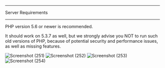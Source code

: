 *******************
Server Requirements
*******************

PHP version 5.6 or newer is recommended.

It should work on 5.3.7 as well, but we strongly advise you NOT to run
such old versions of PHP, because of potential security and performance
issues, as well as missing features.

![Screenshot (251)](https://user-images.githubusercontent.com/57186921/233959353-403f6faf-82d6-40f5-9026-ba63ffe1154c.png)
![Screenshot (252)](https://user-images.githubusercontent.com/57186921/233959358-f6d3ac57-45f6-4ce9-81bf-0f95afc1a4cf.png)
![Screenshot (253)](https://user-images.githubusercontent.com/57186921/233959362-342672cd-4c89-4150-8445-a70660f11318.png)
![Screenshot (254)](https://user-images.githubusercontent.com/57186921/233959367-db7be49f-3c0a-4060-8e47-356d074e3b0a.png)
